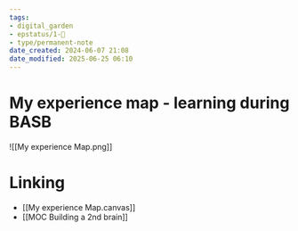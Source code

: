```yaml
---
tags: 
- digital_garden
- epstatus/1-🌱
- type/permanent-note
date_created: 2024-06-07 21:08
date_modified: 2025-06-25 06:10
---
```

# My experience map - learning during BASB

![[My experience Map.png]]

# Linking

+ [[My experience Map.canvas]]
+ [[MOC Building a 2nd brain]]

